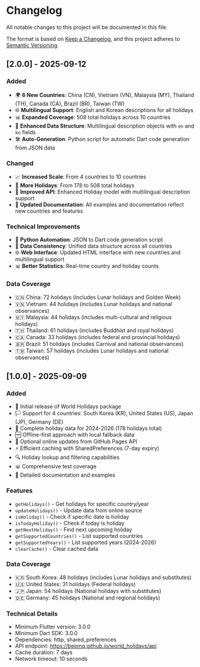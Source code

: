 # Changelog

All notable changes to this project will be documented in this file.

The format is based on [Keep a Changelog](https://keepachangelog.com/en/1.0.0/),
and this project adheres to [Semantic Versioning](https://semver.org/spec/v2.0.0.html).

## [2.0.0] - 2025-09-12

### Added

- 🌍 **6 New Countries**: China (CN), Vietnam (VN), Malaysia (MY), Thailand (TH), Canada (CA), Brazil (BR), Taiwan (TW)
- 🌐 **Multilingual Support**: English and Korean descriptions for all holidays
- 📊 **Expanded Coverage**: 508 total holidays across 10 countries
- 🔄 **Enhanced Data Structure**: Multilingual description objects with `en` and `ko` fields
- 🛠️ **Auto-Generation**: Python script for automatic Dart code generation from JSON data

### Changed

- 📈 **Increased Scale**: From 4 countries to 10 countries
- 📅 **More Holidays**: From 178 to 508 total holidays
- 🔧 **Improved API**: Enhanced Holiday model with multilingual description support
- 📖 **Updated Documentation**: All examples and documentation reflect new countries and features

### Technical Improvements

- 🐍 **Python Automation**: JSON to Dart code generation script
- 🔄 **Data Consistency**: Unified data structure across all countries
- 🌐 **Web Interface**: Updated HTML interface with new countries and multilingual support
- 📊 **Better Statistics**: Real-time country and holiday counts

### Data Coverage

- 🇨🇳 China: 72 holidays (includes Lunar holidays and Golden Week)
- 🇻🇳 Vietnam: 44 holidays (includes Lunar holidays and national observances)
- 🇲🇾 Malaysia: 44 holidays (includes multi-cultural and religious holidays)
- 🇹🇭 Thailand: 61 holidays (includes Buddhist and royal holidays)
- 🇨🇦 Canada: 33 holidays (includes federal and provincial holidays)
- 🇧🇷 Brazil: 51 holidays (includes Carnival and national observances)
- 🇹🇼 Taiwan: 57 holidays (includes Lunar holidays and national observances)

## [1.0.0] - 2025-09-09

### Added

- 🎉 Initial release of World Holidays package
- 🏳️ Support for 4 countries: South Korea (KR), United States (US), Japan (JP), Germany (DE)
- 📅 Complete holiday data for 2024-2026 (178 holidays total)
- 🆓 Offline-first approach with local fallback data
- 🔄 Optional online updates from GitHub Pages API
- ⚡ Efficient caching with SharedPreferences (7-day expiry)
- 🔍 Holiday lookup and filtering capabilities
- 📊 Comprehensive test coverage
- 📖 Detailed documentation and examples

### Features

- `getHolidays()` - Get holidays for specific country/year
- `updateHolidays()` - Update data from online source
- `isHoliday()` - Check if specific date is holiday
- `isTodayHoliday()` - Check if today is holiday
- `getNextHoliday()` - Find next upcoming holiday
- `getSupportedCountries()` - List supported countries
- `getSupportedYears()` - List supported years (2024-2026)
- `clearCache()` - Clear cached data

### Data Coverage

- 🇰🇷 South Korea: 48 holidays (includes Lunar holidays and substitutes)
- 🇺🇸 United States: 31 holidays (Federal holidays)
- 🇯🇵 Japan: 54 holidays (National holidays with substitutes)
- 🇩🇪 Germany: 45 holidays (National and regional holidays)

### Technical Details

- Minimum Flutter version: 3.0.0
- Minimum Dart SDK: 3.0.0
- Dependencies: http, shared_preferences
- API endpoint: https://beomq.github.io/world_holidays/api
- Cache duration: 7 days
- Network timeout: 10 seconds
